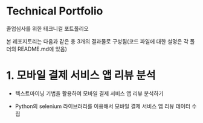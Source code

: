 # Technical Portfolio

졸업심사를 위한 테크니컬 포트폴리오

본 레포지토리는 다음과 같은 총 3개의 결과물로 구성됨(코드 파일에 대한 설명은 각 폴더의 README.md에 있음)

# 1. 모바일 결제 서비스 앱 리뷰 분석

- 텍스트마이닝 기법을 활용하여 모바일 결제 서비스 앱 리뷰 분석하기

- Python의 selenium 라이브러리를 이용해서 모바일 결제 서비스 앱 리뷰 데이터 수집



